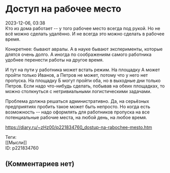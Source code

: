 Доступ на рабочее место
=======================

  
2023-12-06, 03:38  
 Кто из дома работает -- у того рабочее место всегда под рукой. Но не всё можно сделать удалённо. И не всегда это можно сделать в рабочее время.   
   
 Конкретнее: бывают авралы. А в науке бывают эксперименты, которые длятся очень долго. А иногда по соображениям самого работника удобнее перенести работы на другое время.   
   
 И тут на пути у работника может встать режим. На площадку А может пройти только Иванов, а Петров не может, потому что у него нет пропуска. На площадку Б могут пройти оба, но в выходные дни только Петров. Если надо что-нибудь сделать, побывав на обеих площадках, то можно столкнуться с нетривиальными логистическими задачами.   
   
 Проблема должна решаться административно. Да, на серьёзных предприятиях пробить такое может быть непросто. Но когда есть возможность -- надо оформлять для работников пропуска на все потенциальные рабочие места, на любой день, на любое время.   
  
<https://diary.ru/~zHz00/p221834760_dostup-na-rabochee-mesto.htm>  
  
Теги:  
[[Мысли]]  
ID: p221834760  


(Комментариев нет)
------------------